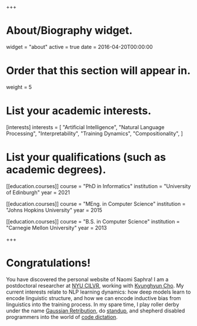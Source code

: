 +++
# About/Biography widget.
widget = "about"
active = true
date = 2016-04-20T00:00:00

# Order that this section will appear in.
weight = 5

# List your academic interests.
[interests]
  interests = [
    "Artificial Intelligence",
    "Natural Language Processing",
    "Interpretability",
    "Training Dynamics",
    "Compositionality",
  ]

# List your qualifications (such as academic degrees).
[[education.courses]]
  course = "PhD in Informatics"
  institution = "University of Edinburgh"
  year = 2021

[[education.courses]]
  course = "MEng. in Computer Science"
  institution = "Johns Hopkins University"
  year = 2015

[[education.courses]]
  course = "B.S. in Computer Science"
  institution = "Carnegie Mellon University"
  year = 2013

+++

# Congratulations!

You have discovered the personal website of Naomi Saphra! I am a postdoctoral researcher at [NYU CILVR](https://wp.nyu.edu/cilvr/), working with [Kyunghyun Cho](https://kyunghyuncho.me/). My current interests relate to NLP learning dynamics: how deep models learn to encode linguistic structure, and how we can encode inductive bias from linguistics into the training process. In my spare time, I play roller derby under the name [Gaussian Retribution](https://auldreekierollerderby.com/2019/08/10/the-one-gift-i-received-along-with-my-disability/), do [standup](https://www.youtube.com/watch?v=BzNDdS-lcqM), and shepherd disabled programmers into the world of [code dictation](http://nsaphra.github.io/post/hands/).
